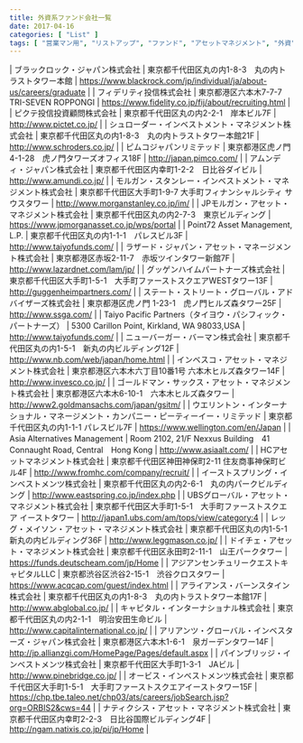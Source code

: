 ```yaml
---
title: 外資系ファンド会社一覧
date: 2017-04-16
categories: [ "List" ]
tags: [ "営業マン用", "リストアップ", "ファンド", "アセットマネジメント", "外資" ] 
---
```




| ブラックロック・ジャパン株式会社                                                         | 東京都千代田区丸の内1-8-3　丸の内トラストタワー本館                    | https://www.blackrock.com/jp/individual/ja/about-us/careers/graduate        |
| フィデリティ投信株式会社                                                                 | 東京都港区六本木7-7-7 TRI-SEVEN ROPPONGI                               | https://www.fidelity.co.jp/fij/about/recruiting.html                        |
| ピクテ投信投資顧問株式会社                                                               | 東京都千代田区丸の内2-2-1　岸本ビル7F                                  | http://www.pictet.co.jp/                                                    |
| シュローダー・インベストメント・マネジメント株式会社                                     | 東京都千代田区丸の内1-8-3　丸の内トラストタワー本館21F                 | http://www.schroders.co.jp/                                                 |
| ピムコジャパンリミテッド                                                                 | 東京都港区虎ノ門4-1-28　虎ノ門タワーズオフィス18F                      | http://japan.pimco.com/                                                     |
| アムンディ・ジャパン株式会社                                                             | 東京都千代田区内幸町1-2-2　日比谷ダイビル                              | http://www.amundi.co.jp/                                                    |
| モルガン・スタンレー・インベストメント・マネジメント株式会社                             | 東京都千代田区大手町1-9-7 大手町フィナンシャルシティ サウスタワー      | http://www.morganstanley.co.jp/im/                                          |
| JPモルガン・アセット・マネジメント株式会社                                               | 東京都千代田区丸の内2-7-3　東京ビルディング                            | https://www.jpmorganasset.co.jp/wps/portal                                  |
| Point72 Asset Management, L.P.                                                           | 東京都千代田区丸の内1-1-1　パレスビル3F                                | http://www.taiyofunds.com/                                                  |
| ラザード・ジャパン・アセット・マネージメント株式会社                                     | 東京都港区赤坂2-11-7　赤坂ツインタワー新館7F                           | http://www.lazardnet.com/lam/jp/                                            |
| グッゲンハイムパートナーズ株式会社                                                       | 東京都千代田区大手町1-5-1　大手町ファーストスクエアWESTタワー13F       | http://guggenheimpartners.com/                                              |
| ステート・ストリート・グローバル・アドバイザーズ株式会社                                 | 東京都港区虎ノ門 1-23-1　虎ノ門ヒルズ森タワー25F                       | http://www.ssga.com/                                                        |
| Taiyo Pacific Partners（タイヨウ・パシフィック・パートナーズ）                           | 5300 Carillon Point, Kirkland, WA 98033,USA                            | http://www.taiyofunds.com/                                                  |
| ニューバーガー・バーマン株式会社                                                         | 東京都千代田区丸の内1-5-1　新丸の内ビルディング12F                     | http://www.nb.com/web/japan/home.html                                       |
| インベスコ・アセット・マネジメント株式会社                                               | 東京都港区六本木六丁目10番1号 六本木ヒルズ森タワー14F                  | http://www.invesco.co.jp/                                                   |
| ゴールドマン・サックス・アセット・マネジメント株式会社                                   | 東京都港区六本木6-10-1　六本木ヒルズ森タワー                           | http://www2.goldmansachs.com/japan/gsitm/                                   |
| ウエリントン・インターナショナル・マネージメント・カンパニー・ピーティーイー・リミテッド | 東京都千代田区丸の内1-1-1 パレスビル7F                                 | https://www.wellington.com/en/Japan                                         |
| Asia Alternatives Management                                                             | Room 2102, 21/F Nexxus Building　41 Connaught Road, Central　Hong Kong | http://www.asiaalt.com/                                                     |
| HCアセットマネジメント株式会社                                                           | 東京都千代田区神田神保町2-11 住友商事神保町ビル4F                      | http://www.fromhc.com/company/recruit/                                      |
| イーストスプリング・インベストメンツ株式会社                                             | 東京都千代田区丸の内2-6-1　丸の内パークビルディング                    | http://www.eastspring.co.jp/index.php                                       |
| UBSグローバル・アセット・マネジメント株式会社                                            | 東京都千代田区大手町1-5-1　大手町ファーストスクエア イーストタワー     | http://japan1.ubs.com/am/tops/view/category:4                               |
| レッグ・メイソン・アセット・マネジメント株式会社                                         | 東京都千代田区丸の内1-5-1　新丸の内ビルディング36F                     | http://www.leggmason.co.jp/                                                 |
| ドイチェ・アセット・マネジメント株式会社                                                 | 東京都千代田区永田町2-11-1　山王パークタワー                           | https://funds.deutscheam.com/jp/Home                                        |
| アジアンセンチュリークエストキャピタルLLC                                                | 東京都渋谷区渋谷2-15-1　渋谷クロスタワー                               | https://www.acqcap.com/guest/index.html                                     |
| アライアンス・バーンスタイン株式会社                                                     | 東京都千代田区丸の内1-8-3　丸の内トラストタワー本館17F                 | http://www.abglobal.co.jp/                                                  |
| キャピタル・インターナショナル株式会社                                                   | 東京都千代田区丸の内2-1-1　明治安田生命ビル                            | http://www.capitalinternational.co.jp/                                      |
| アリアンツ・グローバル・インベスターズ・ジャパン株式会社                                 | 東京都港区六本木1-6-1　泉ガーデンタワー14F                             | http://jp.allianzgi.com/HomePage/Pages/default.aspx                         |
| パインブリッジ・インベストメンツ株式会社                                                 | 東京都千代田区大手町1-3-1　JAビル                                      | http://www.pinebridge.co.jp/                                                |
| オービス・インベストメンツ株式会社                                                       | 東京都千代田区大手町1-5-1　大手町ファーストスクエアイーストタワー15F   | https://chp.tbe.taleo.net/chp03/ats/careers/jobSearch.jsp?org=ORBIS2&cws=44 |
| ナティクシス・アセット・マネジメント株式会社                                             | 東京都千代田区内幸町2-2-3　日比谷国際ビルディング4F                    | http://ngam.natixis.co.jp/pi/jp/Home                                        |